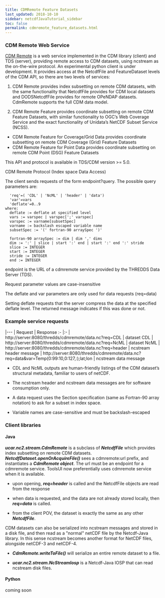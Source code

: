 ```yaml
---
title: CDMRemote Feature Datasets
last_updated: 2018-10-10
sidebar: netcdfJavaTutorial_sidebar
toc: false
permalink: cdmremote_feature_datasets.html
---
```


### CDM Remote Web Service

[CDM Remote](#/cdmremote.html) is a web service implemented in the CDM library (client) and TDS (server), providing remote access to CDM datasets, using ncstream as the on-the-wire protocol. An experimental python client is under development. It provides access at the NetcdfFile and FeatureDataset levels of the CDM API, so there are two levels of services:

1. CDM Remote provides index subsetting on remote CDM datasets, with the same functionality that NetcdfFile provides for CDM local datasets and DODSNetcdfFile provides for remote OPeNDAP datasets. CdmRemote supports the full CDM data model.

2. CDM Remote Feature provides coordinate subsetting on remote CDM Feature Datasets, with similar functionality to OGC’s Web Coverage Service and the exact functionality of Unidata’s NetCDF Subset Service (NCSS).

* CDM Remote Feature for Coverage/Grid Data provides coordinate subsetting on remote CDM Coverage (Grid) Feature Datasets
* CDM Remote Feature for Point Data provides coordinate subsetting on remote CDM Point (DSG) Feature Datasets

This API and protocol is available in TDS/CDM version >= 5.0.

CDM Remote Protocol (Index space Data Access)

The client sends requests of the form endpoint?query. The possible query parameters are:

~~~
  'req'=( 'CDL' | 'NcML' | 'header' | 'data')
  'var'=vars
  'deflate'=0..9
where:
  deflate := deflate at specified level
  vars := varspec | varspec[';' varspec]
  varspec := varname[subsetSpec]
  varname := backslash escaped variable name
  subsetSpec := '(' fortran-90 arraySpec ')'

  fortran-90 arraySpec := dim | dim ',' dims
  dim := ':' | slice | start ':' end | start ':' end ':' stride
  slice := INTEGER
  start := INTEGER
  stride := INTEGER
  end := INTEGER
~~~

endpoint is the URL of a cdmremote service provided by the THREDDS Data Server (TDS).

Request parameter values are case-insensitive

The deflate and var parameters are only used for data requests (req=data)

Setting deflate requests that the server compress the data at the specified deflate level. The returned message indicates if this was done or not.

### Example service requests

|---
| Request | Response
:- |:-
| http://server:8080/thredds/cdmremote/data.nc?req=CDL | dataset CDL
| http://server:8080/thredds/cdmremote/data.nc?req=NcML | dataset NcML
| http://server:8080/thredds/cdmremote/data.nc?req=header | ncstream header message
| http://server:8080/thredds/cdmremote/data.nc?req=data&var=Temp(0:99:10,0:127,:);lat;lon | ncstream data message

* CDL and NcML outputs are human-friendly listings of the CDM dataset’s structural metadata, familiar to users of netCDF.

* The ncstream header and ncstream data messages are for software consumption only.

* A data request uses the Section specification (same as Fortran-90 array notation) to ask for a subset in index space.

* Variable names are case-sensitive and must be backslash-escaped

### Client libraries

#### Java

<b>_ucar.nc2.stream.CdmRemote_</b> is a subclass of <b>_NetcdfFile_</b> which provides index subsetting on remote CDM datasets. <b>_NetcdfDataset.openOrAcquireFile()_</b> sees a cdmremote:url prefix, and instantiates a <b>_CdmRemote object_</b>. The url must be an endpoint for a cdmremote service. ToolsUI now preferentially uses cdmremote service when it is available.

* upon opening, <b>_req=header_</b> is called and the NetcdfFile objects are read from the response

* when data is requested, and the data are not already stored locally, then <b>_req=data_</b> is called.

* from the client POV, the dataset is exactly the same as any other <b>_NetcdfFile_</b>.

CDM datasets can also be serialized into ncstream messages and stored in a disk file, and then read as a "normal" netCDF file by the Netcdf-Java library. In this sense ncstream becomes another format for NetCDF files, alongside netCDF-3 and netCDF-4.

* <b>_CdmRemote.writeToFile()_</b> will serialize an entire remote dataset to a file.

* <b>_ucar.nc2.stream.NcStreamIosp_</b> is a Netcdf-Java IOSP that can read ncstream disk files.

#### Python

coming soon